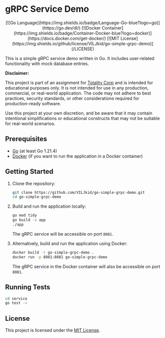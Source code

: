 # gRPC Service Demo

<p align="center">
[![Go Language](https://img.shields.io/badge/Language-Go-blue?logo=go)](https://go.dev/dl/)
[![Docker Container](https://img.shields.io/badge/Container-Docker-blue?logo=docker)](https://docs.docker.com/get-docker/)
[![MIT License](https://img.shields.io/github/license/VILJkid/go-simple-grpc-demo)](/LICENSE)
</p>

This is a simple gRPC service demo written in Go. It includes user-related functionality with mock database entries.

**Disclaimer:**

This project is part of an assignment for [Totality Corp](https://www.totalitycorp.com/) and is intended for educational purposes only. It is not intended for use in any production, commercial, or real-world application. The code may not adhere to best practices, security standards, or other considerations required for production-ready software.

Use this project at your own discretion, and be aware that it may contain intentional simplifications or educational constructs that may not be suitable for real-world scenarios.

## Prerequisites

- [Go](https://go.dev/dl/) (at least Go 1.21.4)
- [Docker](https://docs.docker.com/get-docker/) (if you want to run the application in a Docker container)

## Getting Started

1. Clone the repository:

   ```bash
   git clone https://github.com/VILJkid/go-simple-grpc-demo.git
   cd go-simple-grpc-demo
   ```

2. Build and run the application locally:

   ```bash
   go mod tidy
   go build -o app
   ./app
   ```

   The gRPC service will be accessible on port `8081`.

3. Alternatively, build and run the application using Docker:

   ```bash
   docker build -t go-simple-grpc-demo .
   docker run -p 8081:8081 go-simple-grpc-demo
   ```

   The gRPC service in the Docker container will also be accessible on port `8081`.

## Running Tests

```bash
cd service
go test -v
```

## License

This project is licensed under the [MIT License](/LICENSE).
